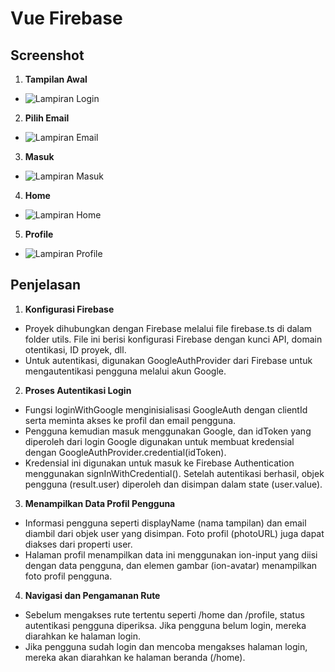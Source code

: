 # Vue Firebase

## Screenshot 
1. **Tampilan Awal**
- ![Lampiran Login](login.png)
2. **Pilih Email**
- ![Lampiran Email](pilihemail.png)
3. **Masuk**
- ![Lampiran Masuk](masuk.png)
4. **Home**
- ![Lampiran Home](home.png)
5. **Profile**
- ![Lampiran Profile](profile.png)

## Penjelasan
1. **Konfigurasi Firebase**
- Proyek dihubungkan dengan Firebase melalui file firebase.ts di dalam folder utils. File ini berisi konfigurasi Firebase dengan kunci API, domain otentikasi, ID proyek, dll.
- Untuk autentikasi, digunakan GoogleAuthProvider dari Firebase untuk mengautentikasi pengguna melalui akun Google.
2. **Proses Autentikasi Login**
- Fungsi loginWithGoogle menginisialisasi GoogleAuth dengan clientId serta meminta akses ke profil dan email pengguna.
- Pengguna kemudian masuk menggunakan Google, dan idToken yang diperoleh dari login Google digunakan untuk membuat kredensial dengan GoogleAuthProvider.credential(idToken).
- Kredensial ini digunakan untuk masuk ke Firebase Authentication menggunakan signInWithCredential(). Setelah autentikasi berhasil, objek pengguna (result.user) diperoleh dan disimpan dalam state (user.value).
3. **Menampilkan Data Profil Pengguna**
- Informasi pengguna seperti displayName (nama tampilan) dan email diambil dari objek user yang disimpan. Foto profil (photoURL) juga dapat diakses dari properti user.
- Halaman profil menampilkan data ini menggunakan ion-input yang diisi dengan data pengguna, dan elemen gambar (ion-avatar) menampilkan foto profil pengguna.
4. **Navigasi dan Pengamanan Rute**
- Sebelum mengakses rute tertentu seperti /home dan /profile, status autentikasi pengguna diperiksa. Jika pengguna belum login, mereka diarahkan ke halaman login.
- Jika pengguna sudah login dan mencoba mengakses halaman login, mereka akan diarahkan ke halaman beranda (/home).